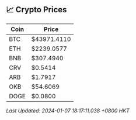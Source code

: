 ## 📈 Crypto Prices

| Coin | Price |
| ---- | ----- |
| BTC | $43971.4110 |
| ETH | $2239.0577 |
| BNB | $307.4940 |
| CRV | $0.5414 |
| ARB | $1.7917 |
| OKB | $54.6069 |
| DOGE | $0.0800 |

_Last Updated: 2024-01-07 18:17:11.038 +0800 HKT_